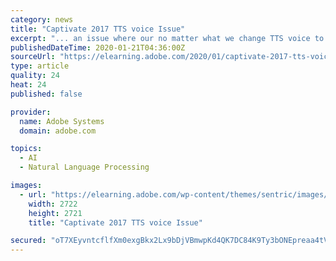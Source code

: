 ```yaml
---
category: news
title: "Captivate 2017 TTS voice Issue"
excerpt: "... an issue where our no matter what we change TTS voice to in Captivate the voice will default to the computer’s Text to Speech (Control panel>speech recognition). This presents a problem where we want to have different voices on different slides. We are desperate for some help on this as our IT company has said it is a Captivate issue."
publishedDateTime: 2020-01-21T04:36:00Z
sourceUrl: "https://elearning.adobe.com/2020/01/captivate-2017-tts-voice-issue/"
type: article
quality: 24
heat: 24
published: false

provider:
  name: Adobe Systems
  domain: adobe.com

topics:
  - AI
  - Natural Language Processing

images:
  - url: "https://elearning.adobe.com/wp-content/themes/sentric/images/elcomm2019/defaultDisplayImage.jpeg"
    width: 2722
    height: 2721
    title: "Captivate 2017 TTS voice Issue"

secured: "oT7XEyvntcflfXm0exgBkx2Lx9bDjVBmwpKd4QK7DC84K9Ty3bONEpreaa4tVZ55P1WxUNVctyk8sf3MIQlf2QtjETn4mbRut2tdyHKOVNA0BtRVLQ3l3yZQO861aQMZRDcRkzCWYVgHBTVbX+//MkG2kWcM6VpVit0CGbVewt4jeJ2k4QaQReyhM7GLcVjKlN1PtvKaPquuBhvsmDCkz3RNPELeRv3FiWATJan1FxE+Aw7cXM9h2ZrVRBEms7MPEbJUGztP1fuDevsiGq2Cbz+ZUE9SfUS/L95CFNb0K68=;aSOGtUpUdw+T02R8qWKoiQ=="
---
```


